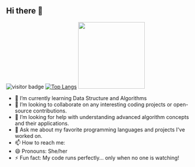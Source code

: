## Hi there 👋
![visitor badge](https://visitor-badge.laobi.icu/badge?page_id=jwenjian.visitor-badge&format=true)
[![Top Langs](https://github-readme-stats.vercel.app/api/top-langs/?username=iakriti&layout=donut)](https://github.com/iakriti/github-readme-stats)
<img height="180em" src="https://github-readme-stats.vercel.app/api?username=iakriti&show_icons=true&hide_border=true&&count_private=true&include_all_commits=true" />

<!--
**iakriti/iakriti** is a ✨ _special_ ✨ repository because its `README.md` (this file) appears on your GitHub profile.

Here are some ideas to get you started: -->

- 🌱 I’m currently learning Data Structure and Algorithms
- 👯 I’m looking to collaborate on any interesting coding projects or open-source contributions.
- 🤔 I’m looking for help with understanding advanced algorithm concepts and their applications.
- 💬 Ask me about my favorite programming languages and projects I've worked on.
- 📫 How to reach me: 
- 😄 Pronouns: She/her
- ⚡ Fun fact: My code runs perfectly... only when no one is watching!
